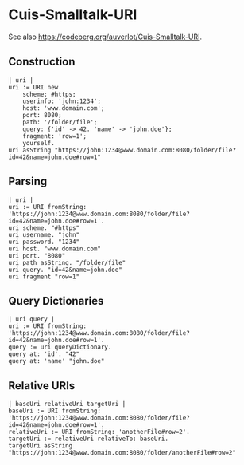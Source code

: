 # Cuis-Smalltalk-URI

See also <https://codeberg.org/auverlot/Cuis-Smalltalk-URI>.

## Construction

```smalltalk
| uri |
uri := URI new
    scheme: #https;
    userinfo: 'john:1234';
    host: 'www.domain.com';
    port: 8080;
    path: '/folder/file';
    query: {'id' -> 42. 'name' -> 'john.doe'};
    fragment: 'row=1';
    yourself.
uri asString "https://john:1234@www.domain.com:8080/folder/file?id=42&name=john.doe#row=1"
```

## Parsing

```smalltalk
| uri |
uri := URI fromString: 'https://john:1234@www.domain.com:8080/folder/file?id=42&name=john.doe#row=1'.
uri scheme. "#https"
uri username. "john"
uri password. "1234"
uri host. "www.domain.com"
uri port. "8080"
uri path asString. "/folder/file"
uri query. "id=42&name=john.doe"
uri fragment "row=1"
```

## Query Dictionaries

```smalltalk
| uri query |
uri := URI fromString: 'https://john:1234@www.domain.com:8080/folder/file?id=42&name=john.doe#row=1'.
query := uri queryDictionary.
query at: 'id'. "42"
query at: 'name' "john.doe"
```

## Relative URIs

```smalltalk
| baseUri relativeUri targetUri |
baseUri := URI fromString: 'https://john:1234@www.domain.com:8080/folder/file?id=42&name=john.doe#row=1'.
relativeUri := URI fromString: 'anotherFile#row=2'.
targetUri := relativeUri relativeTo: baseUri.
targetUri asString "https://john:1234@www.domain.com:8080/folder/anotherFile#row=2"
```
